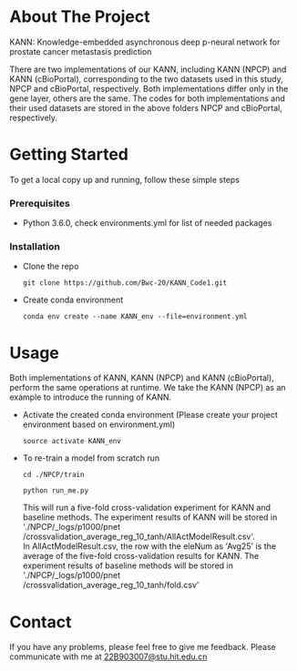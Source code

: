 # About The Project
KANN: Knowledge-embedded asynchronous deep p-neural network for prostate cancer metastasis prediction

There are two implementations of our KANN, including KANN (NPCP) and KANN (cBioPortal), corresponding to the two datasets used in this study, NPCP and cBioPortal, respectively.  Both implementations differ only in the gene layer, others are the same. The codes for both implementations and their used datasets are stored in the above folders NPCP and cBioPortal, respectively.

# Getting Started
To get a local copy up and running, follow these simple steps

### Prerequisites
* Python 3.6.0, check environments.yml for list of needed packages

### Installation
* Clone the repo

   `git clone https://github.com/Bwc-20/KANN_Code1.git`
* Create conda environment

   `conda env create --name KANN_env --file=environment.yml`
 
# Usage
Both implementations of KANN, KANN (NPCP) and KANN (cBioPortal), perform the same operations at runtime. We take the KANN (NPCP) as an example to introduce the running of KANN.

* Activate the created conda environment (Please create your project environment based on environment.yml)

   `source activate KANN_env`
* To re-train a model from scratch run

   `cd ./NPCP/train`
 
    `python run_me.py`
  
  This will run a five-fold cross-validation experiment for KANN and baseline methods.  The experiment results of KANN will be stored in './NPCP/_logs/p1000/pnet
/crossvalidation_average_reg_10_tanh/AllActModelResult.csv'.  
In AllActModelResult.csv, the row with the eleNum as 'Avg25' is the average of the five-fold cross-validation results for KANN.
The experiment results of baseline methods will be stored in './NPCP/_logs/p1000/pnet
/crossvalidation_average_reg_10_tanh/fold.csv'

# Contact

If you have any problems, please feel free to give me feedback. Please communicate with me at 22B903007@stu.hit.edu.cn
